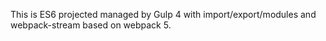 This is ES6 projected managed by Gulp 4 with import/export/modules and webpack-stream based on webpack 5. 
  
    
    
    